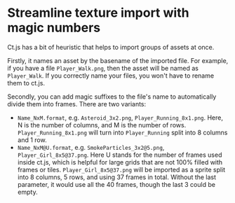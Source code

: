 # Streamline texture import with magic numbers

Ct.js has a bit of heuristic that helps to import groups of assets at once.

Firstly, it names an asset by the basename of the imported file. For example, if you have a file `Player_Walk.png`, then the asset will be named as `Player_Walk`. If you correctly name your files, you won't have to rename them to ct.js.

Secondly, you can add magic suffixes to the file's name to automatically divide them into frames. There are two variants:

* `Name_NxM.format`, e.g. `Asteroid_3x2.png`, `Player_Running_8x1.png`. Here, N is the number of columns, and M is the number of rows. `Player_Running_8x1.png` will turn into `Player_Running` split into 8 columns and 1 row.
* `Name_NxM@U.format`, e.g. `SmokeParticles_3x2@5.png`, `Player_Girl_8x5@37.png`. Here U stands for the number of frames used inside ct.js, which is helpful for large grids that are not 100% filled with frames or tiles. `Player_Girl_8x5@37.png` will be imported as a sprite split into 8 columns, 5 rows, and using 37 frames in total. Without the last parameter, it would use all the 40 frames, though the last 3 could be empty.